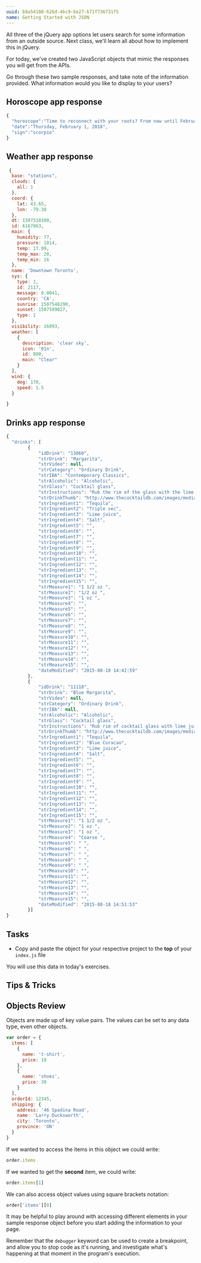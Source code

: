 ```yaml
---
uuid: b8a54108-626d-4bc9-be27-671f736731f5
name: Getting Started with JSON
---
```


All three of the jQuery app options let users search for some information from an outside source. Next class, we'll learn all about how to implement this in jQuery.

For today, we've created two JavaScript objects that mimic the responses you will get from the APIs.

Go through these two sample responses, and take note of the information provided. What information would you like to display to your users?

## Horoscope app response

```javascript
{
  "horoscope":"Time to reconnect with your roots? From now until February 17, curious Mercury is spinning through Aquarius, activating your fourth house of home and family. Pore over old photos, take an ancestry DNA test or add comfy new touches to your decor. Make it a priority to nurture your most cherished ties with regular (or reinvigorated) communication. Don't worry about how much time has passed—just pick up wherever you are and you'll fill each other in on the stuff that matters. Women in particular can play an important role. Be receptive to advice from the savvy sisterhood.",
  "date":"Thursday, February 1, 2018",
  "sign":"scorpio"
}
```

## Weather app response
```javascript
 {
  base: "stations",
  clouds: {
    all: 1
  },
  coord: {
    lat: 43.65,
    lon: -79.38
  },
  dt: 1507510380,
  id: 6167863,
  main: {
    humidity: 77,
    pressure: 1014,
    temp: 17.99,
    temp_max: 20,
    temp_min: 16
  },
  name: 'Downtown Toronto',
  sys: {
    type: 1,
    id: 2117,
    message: 0.0041,
    country: 'CA',
    sunrise: 1507548290,
    sunset: 1507589027,
    type: 1
  },
  visibility: 16093,
  weather: [
    {
      description: 'clear sky',
      icon: '01n',
      id: 800,
      main: "Clear"
    }
  ],
  wind: {
    deg: 170,
    speed: 1.5
  }

}
```

## Drinks app response

```javascript
{
  "drinks": [
        {
            "idDrink": "13060",
            "strDrink": "Margarita",
            "strVideo": null,
            "strCategory": "Ordinary Drink",
            "strIBA": "Contemporary Classics",
            "strAlcoholic": "Alcoholic",
            "strGlass": "Cocktail glass",
            "strInstructions": "Rub the rim of the glass with the lime slice to make the salt stick to it. Take care to moisten only the outer rim and sprinkle the salt on it. The salt should present to the lips of the imbiber and never mix into the cocktail. Shake the other ingredients with ice, then carefully pour into the glass.",
            "strDrinkThumb": "http://www.thecocktaildb.com/images/media/drink/wpxpvu1439905379.jpg",
            "strIngredient1": "Tequila",
            "strIngredient2": "Triple sec",
            "strIngredient3": "Lime juice",
            "strIngredient4": "Salt",
            "strIngredient5": "",
            "strIngredient6": "",
            "strIngredient7": "",
            "strIngredient8": "",
            "strIngredient9": "",
            "strIngredient10": "",
            "strIngredient11": "",
            "strIngredient12": "",
            "strIngredient13": "",
            "strIngredient14": "",
            "strIngredient15": "",
            "strMeasure1": "1 1/2 oz ",
            "strMeasure2": "1/2 oz ",
            "strMeasure3": "1 oz ",
            "strMeasure4": "",
            "strMeasure5": "",
            "strMeasure6": "",
            "strMeasure7": "",
            "strMeasure8": "",
            "strMeasure9": "",
            "strMeasure10": "",
            "strMeasure11": "",
            "strMeasure12": "",
            "strMeasure13": "",
            "strMeasure14": "",
            "strMeasure15": "",
            "dateModified": "2015-08-18 14:42:59"
        },
        {
            "idDrink": "11118",
            "strDrink": "Blue Margarita",
            "strVideo": null,
            "strCategory": "Ordinary Drink",
            "strIBA": null,
            "strAlcoholic": "Alcoholic",
            "strGlass": "Cocktail glass",
            "strInstructions": "Rub rim of cocktail glass with lime juice. Dip rim in coarse salt. Shake tequila, blue curacao, and lime juice with ice, strain into the salt-rimmed glass, and serve.",
            "strDrinkThumb": "http://www.thecocktaildb.com/images/media/drink/qtvvyq1439905913.jpg",
            "strIngredient1": "Tequila",
            "strIngredient2": "Blue Curacao",
            "strIngredient3": "Lime juice",
            "strIngredient4": "Salt",
            "strIngredient5": "",
            "strIngredient6": "",
            "strIngredient7": "",
            "strIngredient8": "",
            "strIngredient9": "",
            "strIngredient10": "",
            "strIngredient11": "",
            "strIngredient12": "",
            "strIngredient13": "",
            "strIngredient14": "",
            "strIngredient15": "",
            "strMeasure1": "1 1/2 oz ",
            "strMeasure2": "1 oz ",
            "strMeasure3": "1 oz ",
            "strMeasure4": "Coarse ",
            "strMeasure5": " ",
            "strMeasure6": " ",
            "strMeasure7": " ",
            "strMeasure8": " ",
            "strMeasure9": " ",
            "strMeasure10": "",
            "strMeasure11": "",
            "strMeasure12": "",
            "strMeasure13": "",
            "strMeasure14": "",
            "strMeasure15": "",
            "dateModified": "2015-08-18 14:51:53"
        }]
}
```

## Tasks

- Copy and paste the object for your respective project to the **top** of your `index.js` file

You will use this data in today's exercises.

## Tips & Tricks

## Objects Review

Objects are made up of key value pairs. The values can be set to any data type, even other objects.

```javascript
var order = {
  items: [
    {
      name: 't-shirt',
      price: 10
    },
    {
      name: 'shoes',
      price: 30
    }
  ],
  orderId: 12345,
  shipping: {
    address: '46 Spadina Road',
    name: 'Larry Ducksworth',
    city: 'Toronto',
    province: 'ON'
  }
}
```

If we wanted to access the items in this object we could write:

```javascript
order.items
```

If we wanted to get the **second** item, we could write:

```javascript
order.items[1]
```

We can also access object values using square brackets notation:

```javascript
order['items'][0]
```

It may be helpful to play around with accessing different elements in your sample response object before you start adding the information to your page.

Remember that the `debugger` keyword can be used to create a breakpoint, and allow you to stop code as it's running, and investigate what's happening at that moment in the program's execution.
